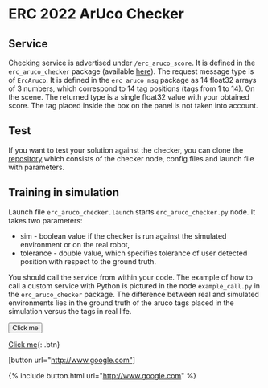 # ERC 2022 ArUco Checker

## Service

Checking service is advertised under `/erc_aruco_score`. It is defined in the `erc_aruco_checker` package (available [here](https://github.com/filesmuggler/erc_aruco_checker)). The request message type is of `ErcAruco`.
It is defined in the `erc_aruco_msg` package as 14 float32 arrays of 3 numbers, which correspond to 14 tag positions (tags from 1 to 14). On the scene. The returned type is a single float32 value with your obtained score. The tag placed inside the box on the panel is not taken into account.

## Test
If you want to test your solution against the checker, you can clone the [repository](https://github.com/filesmuggler/erc_aruco_checker) which consists of the checker node, config files and launch file with parameters. 

## Training in simulation

Launch file `erc_aruco_checker.launch` starts `erc_aruco_checker.py` node. It takes two parameters:
- sim - boolean value if the checker is run against the simulated environment or on the real robot,
- tolerance - double value, which specifies tolerance of user detected position with respect to the ground truth.

You should call the service from within your code. The example of how to call a custom service with Python is pictured in the node `example_call.py` in the `erc_aruco_checker` package. The difference between real and simulated environments lies in the ground truth of the aruco tags placed in the simulation versus the tags in real life. 

<button name="button">Click me</button>

[Click me](http://www.google.com){: .btn}

[button url="http://www.google.com"]

{% include button.html url="http://www.google.com" %}
